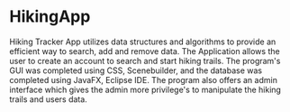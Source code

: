 # HikingApp
Hiking Tracker App utilizes data structures and algorithms to provide an efficient way to search, add and remove data. The Application allows the user to create an account to search and start hiking trails. The program's GUI was completed using CSS, Scenebuilder, and the database was completed using JavaFX, Eclipse IDE. The program also offers an admin interface which gives the admin more privilege's to manipulate the hiking trails and users data.
